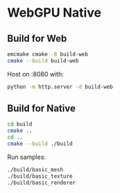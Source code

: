 # WebGPU Native

## Build for Web

```bash
emcmake cmake -B build-web
cmake --build build-web
```

Host on :8080 with:

```bash
python -m http.server -d build-web
```

## Build for Native

```bash
cd build
cmake ..
cd ..
cmake --build ./build
```

Run samples:

```bash
./build/basic_mesh
./build/basic_texture
./build/basic_renderer
```
